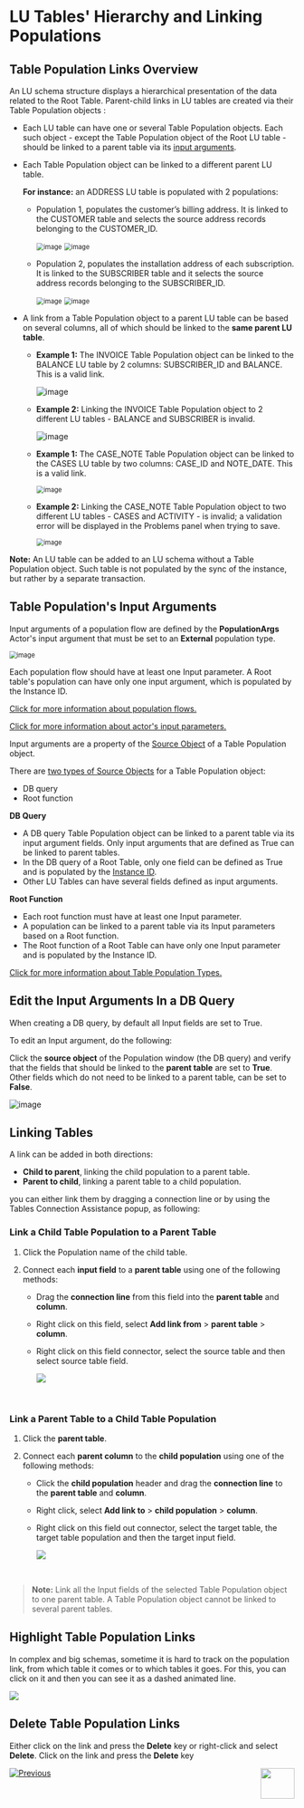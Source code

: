 # LU Tables' Hierarchy and Linking Populations

## Table Population Links Overview
An LU schema structure displays a hierarchical presentation of the data related to the Root Table. Parent-child links in LU tables are created via their Table Population objects :
* Each LU table can have one or several Table Population objects. Each such object - except the Table Population object of the Root LU table - should be linked to a parent table via its [input arguments](/articles/03_logical_units/12_LU_hierarchy_and_linking_table_population.md#what-are-the-table-populations-input-arguments). 

* Each Table Population object can be linked to a different parent LU table.

  **For instance:** an ADDRESS LU table is populated with 2 populations: 

  * Population 1, populates the customer’s billing address. It is linked to the CUSTOMER table and selects the source address records belonging to the CUSTOMER_ID.

    <studio>

    <img src="images/03_12_link_tables1.png" alt="image" style="zoom:80%;" />

    </studio>

    <web>

    <img src="images/web/12_link_tables_1.PNG" alt="image" style="zoom:80%;" />

    </web>

  * Population 2, populates the installation address of each subscription. It is linked to the SUBSCRIBER table and it selects the source address records belonging to the SUBSCRIBER_ID.

    <studio>

    <img src="images/03_12_link_tables2.png" alt="image" style="zoom:80%;" />

    </studio>

    <web>

    <img src="images/web/12_link_tables_2.PNG" alt="image" style="zoom:80%;" />

    </web>

* A link from a Table Population object to a parent LU table can be based on several columns, all of which should be linked to the **same parent LU table**.

  <studio>

  * **Example 1:** The INVOICE Table Population object can be linked to the BALANCE LU table by 2 columns: SUBSCRIBER_ID and BALANCE. This is a valid link.

    ![image](images/03_12_link_tables3.png)

  * **Example 2:** Linking the INVOICE Table Population object to 2 different LU tables - BALANCE and SUBSCRIBER is invalid.

    ![image](images/03_12_link_tables4.png)

    </studio>

    <web>

  * **Example 1:** The CASE_NOTE Table Population object can be linked to the CASES LU table by two columns: CASE_ID and NOTE_DATE. This is a valid link.

    <img src="images/web/12_link_tables_3.PNG" alt="image" style="zoom:80%;" />

  * **Example 2:** Linking the CASE_NOTE Table Population object to two different LU tables - CASES and ACTIVITY - is invalid; a validation error will be displayed in the Problems panel when trying to save. 

    <img src="images/web/12_link_tables_4.PNG" alt="image" style="zoom:80%;" />

    </web>

**Note:** An LU table can be added to an LU schema without a Table Population object. Such table is not populated by the sync of the instance, but rather by a separate transaction.


## Table Population's Input Arguments
<web>

Input arguments of a population flow are defined by the **PopulationArgs** Actor's input argument that must be set to an **External** population type.

<img src="images/web/12_link_tables_5.PNG" alt="image" style="zoom:80%;" />

Each population flow should have at least one Input parameter. A Root table's population can have only one input argument, which is populated by the Instance ID.

[Click for more information about population flows.](/articles/07_table_population/14_table_population_based_Broadway.md)

[Click for more information about actor's input parameters.](/articles/19_Broadway/03_broadway_actor_window.md#actors-inputs-and-outputs)

</web>

<studio>

Input arguments are a property of the [Source Object](/articles/01_fabric_overview/02_fabric_glossary.md#source-object)  of a Table Population object.

There are [two types of Source Objects](/articles/07_table_population/02_source_object_types.md) for a Table Population object:
* DB query
* Root function

**DB Query**
* A DB query Table Population object can be linked to a parent table via its input argument fields. Only input arguments that are defined as True can be linked to parent tables.
* In the DB query of a Root Table, only one field can be defined as True and is populated by the [Instance ID](/articles/01_fabric_overview/02_fabric_glossary.md#instance-id).
* Other LU Tables can have several fields defined as input arguments. 

**Root Function**
* Each root function must have at least one Input parameter.
* A population can be linked to a parent table via its Input parameters based on a Root function. 
* The Root function of a Root Table can have only one Input parameter and is populated by the Instance ID.

[Click for more information about Table Population Types.](/articles/07_table_population/02_source_object_types.md#table-population---source-object-types)




## Edit the Input Arguments In a DB Query
When creating a DB query, by default all Input fields are set to True.  

To edit an Input argument, do the following: 

Click the **source object** of the Population window (the DB query) and verify that the fields that should be linked to the **parent table** are set to **True**. Other fields which do not need to be linked to a parent table, can be set to **False**. 

![image](images/03_12_link_tables5.png)

</studio>

## Linking Tables
A link can be added in both directions:
* **Child to parent**, linking the child population to a parent table.
* **Parent to child**, linking a parent table to a child population.

you can either link them by dragging a connection line or by using the Tables Connection Assistance popup, as following:

### Link a Child Table Population to a Parent Table
1. Click the Population name of the child table.

2. Connect each **input field** to a **parent table** using one of the following methods:

   - Drag the **connection line** from this field into the **parent table** and **column**.

   - <studio>Right click on this field, select **Add link from** > **parent table** > **column**.</studio>

   - <web>Right click on this field connector, select the source table and then select source table field.</web>

     <web>

     ![](images/web/12_link_tables_6.png)

​	</web>

### Link a Parent Table to a Child Table Population

1. Click the **parent table**.
2. Connect each **parent column** to the **child population** using one of the following methods:

   - Click the **child population** header and drag the **connection line** to the **parent table** and **column**.

   - <studio>Right click, select **Add link to** > **child population** > **column**.</studio>

   - <web>Right click on this field out connector, select the target table,  the target table population and then the target input field.</web>

     <web>

     ![](images/web/12_link_tables_7.png)

   ​	</web>



> **Note:** Link all the Input fields of the selected Table Population object to one parent table. A Table Population object cannot be linked to several parent tables. 



<web>

## Highlight Table Population Links

In complex and big schemas, sometime it is hard to track on the population link, from which table it comes or to which tables it goes. For this, you can click on it and then you can see it as a dashed animated line.

![](images/web/12_dashed_link.gif)

</web>



## Delete Table Population Links

<studio>Either click on the link and press the **Delete** key or right-click and select **Delete**</studio>.
<web>Click on the link and press the **Delete** key</web>







[![Previous](/articles/images/Previous.png)](/articles/03_logical_units/11_add_delete_table_population.md)[<img align="right" width="60" height="54" src="/articles/images/Next.png">](/articles/03_logical_units/13_disable_enable_populations_in_schema.md)



